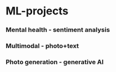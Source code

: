# ML-projects

### Mental health - sentiment analysis
### Multimodal - photo+text
### Photo generation - generative AI
